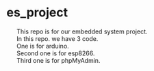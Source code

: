 # es_project
<ul>
This repo is for our embedded system project.<br>
In this repo. we have 3 code.<br>
One is for arduino.<br>
Second one is for esp8266.<br>
Third one is for phpMyAdmin.<br>
</ul>
